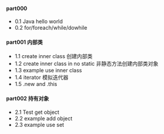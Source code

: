 #### part000 
- 0.1 Java hello world
- 0.2 for/foreach/while/dowhile
#### part001 内部类
- 1.1 create inner class  创建内部类
- 1.2 create inner class in no static  非静态方法创建内部类对象
- 1.3 example use inner class 
- 1.4 iterator 模拟迭代器
- 1.5 .new and .this
#### part002 持有对象
- 2.1 Test get object 
- 2.2 example add object
- 2.3 example use set

